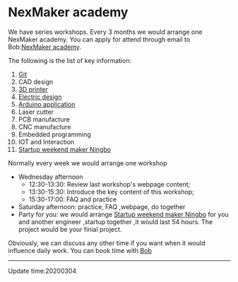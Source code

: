 # NexMaker academy


We have series workshops. Every 3 months we would arrange one NexMaker academy. You can apply for attend  through email to Bob:[NexMaker academy](bob@nexpcb.com). 

The following is the list of key information:

1. [Git](https://git-scm.com/)
2. CAD design
3. [ 3D printer](doc/3dprinter/assignment.md)
4. [Electric design ](doc/electric_design_and_manfucture/)
5. [Arduino application](https://www.arduino.cc/)
6. Laser cutter
7. PCB manufacture	
8. CNC manufacture
9. Embedded programming
10. IOT and Interaction
11. [Startup weekend maker Ningbo](https://mp.weixin.qq.com/s/c0Ezu0Gmwc_TvyuxWJ4sgA)

Normally every week we would arrange one workshop

* Wednesday afternoon
    * 12:30-13:30: Review last workshop's webpage content;
    * 13:30-15:30: Introduce the key content of this workshop;
    * 15:30-17:00: FAQ and practice
* Saturday afternoon: practice, FAQ ,webpage, do together
* Party for you: we would arrange [Startup weekend maker Ningbo](https://mp.weixin.qq.com/s/c0Ezu0Gmwc_TvyuxWJ4sgA) for you and another engineer ,startup together ,it would last 54 hours. The project would be your finial project.

 Obviously,  we can discuss any other time if you want when it would influence daily work. You can book time with [Bob](bob@nexmaker.com)



*****

Update time:20200304